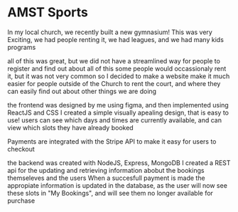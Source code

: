 # AMST Sports
In my local church, we recently built a new gymnasium!
This was very Exciting, we had people renting it, we had leagues, and we had many kids programs

all of this was great, but we did not have a streamlined way for people to register and find out about all of this
some people would occassionaly rent it, but it was not very common
so I decided to make a website make it much easier for people outside of the Church to rent the court, and where they can easily find out about other things we are doing

the frontend was designed by me using figma, and then implemented using ReactJS and CSS
I created a simple visually apealing design, that is easy to use!
users can see which days and times are currently available, and can view which slots they have already booked

Payments are integrated with the Stripe API to make it easy for users to checkout

the backend was created with NodeJS, Express, MongoDB
I created a REST api for the updating and retrieving information abobut the bookings themseleves and the users
When a succesfull payment is made the appropiate information is updated in the database, as the user will now see these slots in "My Bookings", and will see them no longer available for purchase
